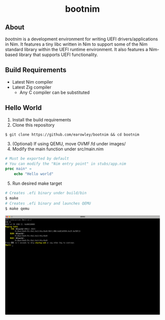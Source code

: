 <h1 align="center">bootnim</h1>

## About

*bootnim* is a development environment for writing UEFI drivers/applications in Nim. It features a tiny libc written in Nim to support some of the Nim standard library within the UEFI runtime environment. It also features a Nim-based library that supports UEFI functionality.

## Build Requirements

* Latest Nim compiler
* Latest Zig compiler
  * Any C compiler can be substituted

## Hello World

1. Install the build requirements
2. Clone this repository
```shell
$ git clone https://github.com/earowley/bootnim && cd bootnim
```
3. (Optional) If using QEMU, move OVMF.fd under images/
4. Modify the main function under src/main.nim
```nim
# Must be exported by default
# You can modify the "Nim entry point" in stubs/app.nim
proc main* =
    echo "Hello world"
```
5. Run desired make target
```bash
# Creates .efi binary under build/bin
$ make
# Creates .efi binary and launches QEMU
$ make qemu
```

![Demo Gif](./demo.gif)
